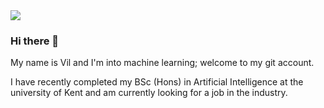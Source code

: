 <img src="https://digitalredneck.co.uk/linkedin_topper.jpeg" />

### Hi there 👋

My name is Vil and I'm into machine learning; welcome to my git account.

I have recently completed my BSc (Hons) in Artificial Intelligence at the university of Kent and am currently looking for a job in the industry.